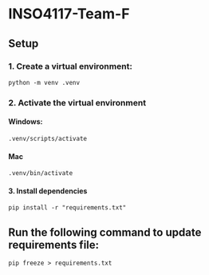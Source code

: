 # INSO4117-Team-F

## Setup

### 1. Create a virtual environment:
``` python -m venv .venv ```

### 2. Activate the virtual environment

#### Windows:
``` .venv/scripts/activate ```

#### Mac
``` .venv/bin/activate ```

#### 3. Install dependencies

``` pip install -r "requirements.txt" ```


## Run the following command to update requirements file:

``` pip freeze > requirements.txt ```
